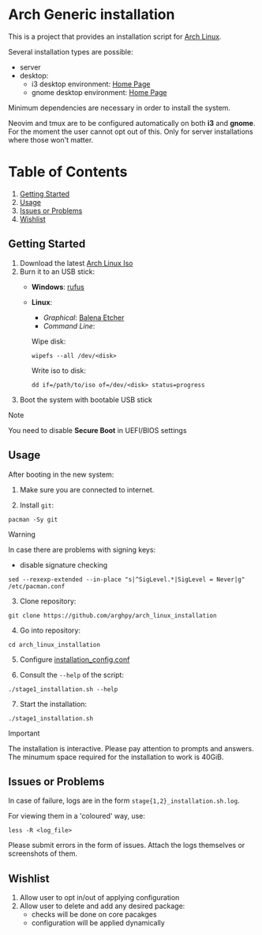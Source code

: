 # Arch Generic installation

This is a project that provides an installation
script for [Arch Linux](https://archlinux.org/).

Several installation types are possible:
- server
- desktop:
    * i3 desktop environment: [Home Page](https://i3wm.org/)
    * gnome desktop environment: [Home Page](https://www.gnome.org/)

Minimum dependencies are necessary in order to install
the system.

Neovim and tmux are to be configured automatically on both **i3** and **gnome**.
For the moment the user cannot opt out of this.
Only for server installations where those won't matter.

# Table of Contents

1. [Getting Started](#getting-started)
2. [Usage](#usage)
3. [Issues or Problems](#issues-or-problems)
4. [Wishlist](#wishlist)

## Getting Started

1. Download the latest [Arch Linux Iso](https://archlinux.org/download/)
2. Burn it to an USB stick:
    * **Windows**: [rufus](https://rufus.ie/en/)
    * **Linux**:
        - *Graphical*: [Balena Etcher](https://etcher.balena.io/)
        - *Command Line*:

        Wipe disk:
        ```shell
        wipefs --all /dev/<disk>
        ```

        Write iso to disk:
        ```shell
        dd if=/path/to/iso of=/dev/<disk> status=progress
        ```
3. Boot the system with bootable USB stick

> [!NOTE]
> You need to disable **Secure Boot** in UEFI/BIOS settings

## Usage

After booting in the new system:

1. Make sure you are connected to internet.

2. Install `git`:

```shell
pacman -Sy git
```

> [!WARNING]
> In case there are problems with signing keys:
> - disable signature checking
> ```shell
> sed --rexexp-extended --in-place "s|^SigLevel.*|SigLevel = Never|g" /etc/pacman.conf
> ```

3. Clone repository:

```shell
git clone https://github.com/arghpy/arch_linux_installation
```

4. Go into repository:

```shell
cd arch_linux_installation
```

5. Configure [installation_config.conf](config/installation_config.conf)

6. Consult the `--help` of the script:

```shell
./stage1_installation.sh --help
```

7. Start the installation:

```shell
./stage1_installation.sh
```

> [!IMPORTANT]
> The installation is interactive. Please pay attention to prompts and answers.
> The minumum space required for the installation to work is 40GiB.

## Issues or Problems

In case of failure, logs are in the form `stage{1,2}_installation.sh.log`.

For viewing them in a 'coloured' way, use:

```shell
less -R <log_file>
```

Please submit errors in the form of issues. Attach the logs
themselves or screenshots of them.


## Wishlist

1. Allow user to opt in/out of applying configuration
2. Allow user to delete and add any desired package:
    - checks will be done on core pacakges
    - configuration will be applied dynamically



